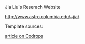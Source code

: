 Jia Liu's Reserach Website

http://www.astro.columbia.edu/~jia/

Template sources:

[article on Codrops](http://tympanus.net/codrops/?p=14783)


